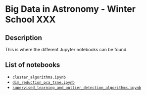 # Big Data in Astronomy - Winter School XXX

## Description

This is where the different Jupyter notebooks can be found.

## List of notebooks

- [`cluster_algorithms.ipynb`](./cluster_algorithms.ipynb)
- [`dim_reduction_pca_tsne.ipynb`](./dim_reduction_pca_tsne.ipynb)
- [`supervised_learning_and_outlier_detection_algorithms.ipynb`](supervised_learning_and_outlier_detection_algorithms.ipynb)